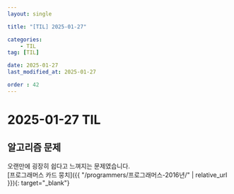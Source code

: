 ```yaml
---
layout: single

title: "[TIL] 2025-01-27"

categories:
    - TIL
tag: [TIL]

date: 2025-01-27
last_modified_at: 2025-01-27

order : 42
---
```


# 2025-01-27 TIL

## 알고리즘 문제

오랜만에 굉장히 쉽다고 느껴지는 문제였습니다.  
[프로그래머스 카드 뭉치]({{ "/programmers/프로그래머스-2016년/" | relative_url }}){: target="_blank"}